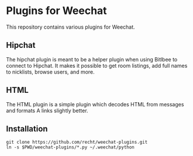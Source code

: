 Plugins for Weechat
===================

This repository contains various plugins for Weechat.

Hipchat
-------

The hipchat plugin is meant to be a helper plugin when using Bitlbee to connect to Hipchat.
It makes it possible to get room listings, add full names to nicklists, browse users, and more.


HTML
----

The HTML plugin is a simple plugin which decodes HTML from messages and formats A links slightly better.


Installation
-------------

```
git clone https://github.com/recht/weechat-plugins.git
ln -s $PWD/weechat-plugins/*.py ~/.weechat/python
```

